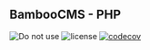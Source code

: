 ## BambooCMS - PHP

![Do not use](https://img.shields.io/badge/Under%20development-Don't%20use-red)
![license](https://img.shields.io/badge/license-MIT-blue.svg)
[![codecov](https://codecov.io/gh/rectitude-open/bamboocms-php/graph/badge.svg?token=OECMR7BR8G)](https://codecov.io/gh/rectitude-open/bamboocms-php)
